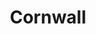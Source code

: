 ---
title: Cornwall
category: drawings
series: Lansdcape
year: 2017
image: cornwall.jpg
size: 21x18.7
materials: ink on paper
---